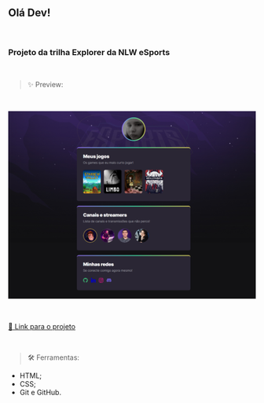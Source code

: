 ## Olá Dev!
<br>

### Projeto da trilha Explorer da NLW eSports

<br>

> ✨ Preview:

<br>

![Preview do projeto](/preview/nlw-esports-explorer.png)

<br>

[🔗 Link para o projeto](https://index-evelin.github.io/nlw-esports-explorer/)

<br>

> 🛠️ Ferramentas:

- HTML;
- CSS;
- Git e GitHub.